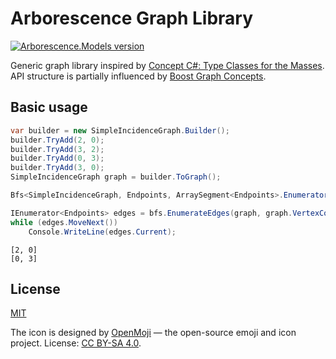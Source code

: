 # Arborescence Graph Library

[![Arborescence.Models version](https://img.shields.io/nuget/v/Arborescence.Models.svg)](https://www.nuget.org/packages/Arborescence.Models/)

Generic graph library inspired by [Concept C#: Type Classes for the Masses](https://github.com/MattWindsor91/roslyn/blob/master/concepts/docs/csconcepts.md).
API structure is partially influenced by [Boost Graph Concepts](https://www.boost.org/doc/libs/1_74_0/libs/graph/doc/graph_concepts.html).

## Basic usage

```cs
var builder = new SimpleIncidenceGraph.Builder();
builder.TryAdd(2, 0);
builder.TryAdd(3, 2);
builder.TryAdd(0, 3);
builder.TryAdd(3, 0);
SimpleIncidenceGraph graph = builder.ToGraph();

Bfs<SimpleIncidenceGraph, Endpoints, ArraySegment<Endpoints>.Enumerator> bfs;

IEnumerator<Endpoints> edges = bfs.EnumerateEdges(graph, graph.VertexCount, 2);
while (edges.MoveNext())
    Console.WriteLine(edges.Current);
```
```
[2, 0]
[0, 3]
```

## License

[MIT](LICENSE.txt)

The icon is designed by [OpenMoji](https://openmoji.org) — the open-source emoji and icon project. License: [CC BY-SA 4.0](https://creativecommons.org/licenses/by-sa/4.0/).
